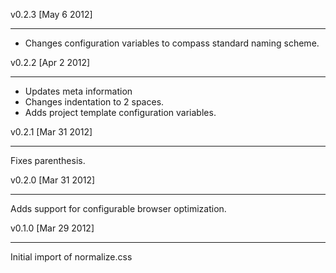 v0.2.3 [May 6 2012]
- - - - - - - - - - -

- Changes configuration variables to compass standard naming scheme.

v0.2.2 [Apr 2 2012]
- - - - - - - - - - -

- Updates meta information
- Changes indentation to 2 spaces.
- Adds project template configuration variables.

v0.2.1 [Mar 31 2012]
- - - - - - - - - - -

Fixes parenthesis.

v0.2.0 [Mar 31 2012]
- - - - - - - - - - -

Adds support for configurable browser optimization.

v0.1.0 [Mar 29 2012]
- - - - - - - - - - -

Initial import of normalize.css